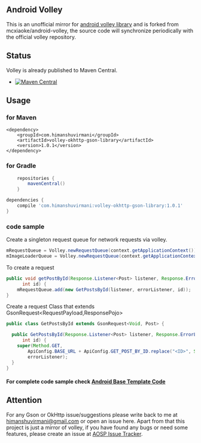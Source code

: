Android Volley  
----------
This is an unofficial mirror for [android volley library](https://android.googlesource.com/platform/frameworks/volley) and is forked from mcxiaoke/android-volley, the source code will synchronize periodically with the official volley repository.


## Status

Volley is already published to Maven Central.  

* [![Maven Central](https://img.shields.io/badge/2015.05.11-com.himanshuvirmani%3Avolley--okhttp--gson--library%3A1.0.1-green.svg)](http://search.maven.org/#artifactdetails%7Ccom.himanshuvirmani%7Cvolley-okhttp-gson-library%7C1.0.1%7Cjar) 


## Usage

### for Maven

```
<dependency>
    <groupId>com.himanshuvirmani</groupId>
    <artifactId>volley-okhttp-gson-library</artifactId>
    <version>1.0.1</version>
</dependency>
```


### for Gradle

``` groovy
	repositories {
		mavenCentral()
	}
```

``` groovy
dependencies {
    compile 'com.himanshuvirmani:volley-okhttp-gson-library:1.0.1'
}
```

### code sample

Create a singleton request queue for network requests via volley.

``` java
mRequestQueue = Volley.newRequestQueue(context.getApplicationContext());
mImageLoaderQueue = Volley.newRequestQueue(context.getApplicationContext());
```

To create a request

``` java
public void getPostById(Response.Listener<Post> listener, Response.ErrorListener errorListener,
      int id) {
    mRequestQueue.add(new GetPostsById(listener, errorListener, id));
}
```

Create a request Class that extends GsonRequest<RequestPayload,ResponsePojo>

``` java
public class GetPostsById extends GsonRequest<Void, Post> {

  public GetPostsById(Response.Listener<Post> listener, Response.ErrorListener errorListener,
      int id) {
    super(Method.GET,
        ApiConfig.BASE_URL + ApiConfig.GET_POST_BY_ID.replace("<ID>", String.valueOf(id)), listener,
        errorListener);
  }
}
```

#### For complete code sample check [Android Base Template Code](https://github.com/himanshuvirmani/AndroidBaseTemplate)


## Attention  

For any Gson or OkHttp issue/suggestions please write back to me at himanshuvirmani@gmail.com or open an issue here.
Apart from that this project is just a mirror of volley, if you have found any bugs or need some features, please create an issue at [AOSP Issue Tracker](https://code.google.com/p/android/issues/list).

